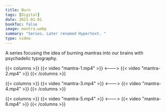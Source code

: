 ```yaml
---
title: Burn
tags: [Digital]
date: 2021-01-01
bookToc: false
image: mantra.webp
summary: "Series. Later renamed Hypertext. "
type: video
---
```

A series focusing the idea of burning mantras into our brains with psychadelic typography.

{{< columns >}}
{{< video "mantra-1.mp4" >}}
<--->
{{< video "mantra-2.mp4" >}}
{{< /columns >}}

{{< columns >}}
{{< video "mantra-3.mp4" >}}
<--->
{{< video "mantra-4.mp4" >}}
{{< /columns >}}

{{< columns >}}
{{< video "mantra-5.mp4" >}}
<--->
{{< video "mantra-6.mp4" >}}
{{< /columns >}}